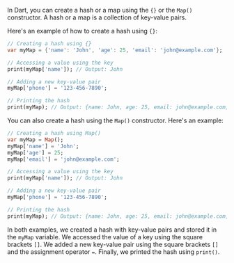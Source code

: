 In Dart, you can create a hash or a map using the `{}` or the `Map()` constructor. A hash or a map is a collection of key-value pairs. 

Here's an example of how to create a hash using `{}`:

```dart
// Creating a hash using {}
var myMap = {'name': 'John', 'age': 25, 'email': 'john@example.com'};

// Accessing a value using the key
print(myMap['name']); // Output: John

// Adding a new key-value pair
myMap['phone'] = '123-456-7890';

// Printing the hash
print(myMap); // Output: {name: John, age: 25, email: john@example.com, phone: 123-456-7890}
```

You can also create a hash using the `Map()` constructor. Here's an example:

```dart
// Creating a hash using Map()
var myMap = Map();
myMap['name'] = 'John';
myMap['age'] = 25;
myMap['email'] = 'john@example.com';

// Accessing a value using the key
print(myMap['name']); // Output: John

// Adding a new key-value pair
myMap['phone'] = '123-456-7890';

// Printing the hash
print(myMap); // Output: {name: John, age: 25, email: john@example.com, phone: 123-456-7890}
```

In both examples, we created a hash with key-value pairs and stored it in the `myMap` variable. We accessed the value of a key using the square brackets `[]`. We added a new key-value pair using the square brackets `[]` and the assignment operator `=`. Finally, we printed the hash using `print()`.